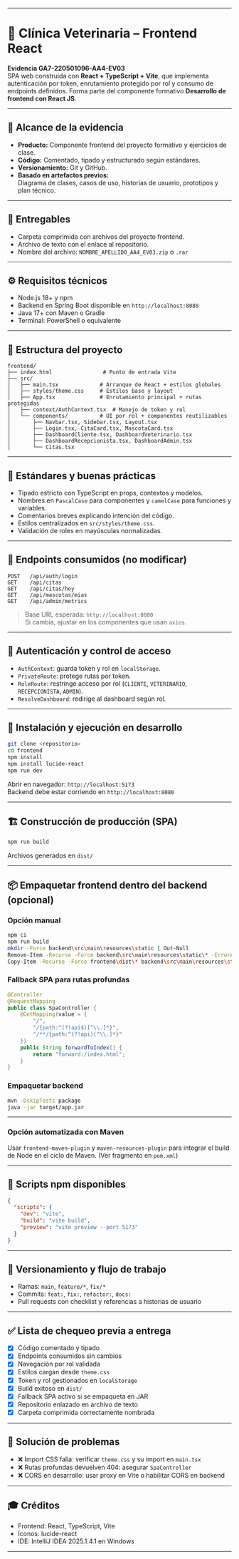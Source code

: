 
---

# 🐾 Clínica Veterinaria – Frontend React
**Evidencia GA7-220501096-AA4-EV03**  
SPA web construida con **React + TypeScript + Vite**, que implementa autenticación por token, enrutamiento protegido por rol y consumo de endpoints definidos. Forma parte del componente formativo **Desarrollo de frontend con React JS**.

---

## 📌 Alcance de la evidencia

- **Producto:** Componente frontend del proyecto formativo y ejercicios de clase.
- **Código:** Comentado, tipado y estructurado según estándares.
- **Versionamiento:** Git y GitHub.
- **Basado en artefactos previos:**  
  Diagrama de clases, casos de uso, historias de usuario, prototipos y plan técnico.

---

## 📁 Entregables

- Carpeta comprimida con archivos del proyecto frontend.
- Archivo de texto con el enlace al repositorio.
- Nombre del archivo: `NOMBRE_APELLIDO_AA4_EV03.zip` o `.rar`

---

## ⚙️ Requisitos técnicos

- Node.js 18+ y npm
- Backend en Spring Boot disponible en `http://localhost:8080`
- Java 17+ con Maven o Gradle
- Terminal: PowerShell o equivalente

---

## 🧩 Estructura del proyecto

```
frontend/
├── index.html                # Punto de entrada Vite
├── src/
│   ├── main.tsx             # Arranque de React + estilos globales
│   ├── styles/theme.css     # Estilos base y layout
│   ├── App.tsx              # Enrutamiento principal + rutas protegidas
│   ├── context/AuthContext.tsx  # Manejo de token y rol
│   └── components/          # UI por rol + componentes reutilizables
│       ├── Navbar.tsx, Sidebar.tsx, Layout.tsx
│       ├── Login.tsx, CitaCard.tsx, MascotaCard.tsx
│       ├── DashboardCliente.tsx, DashboardVeterinario.tsx
│       ├── DashboardRecepcionista.tsx, DashboardAdmin.tsx
│       └── Citas.tsx
```

---

## 🧠 Estándares y buenas prácticas

- Tipado estricto con TypeScript en props, contextos y modelos.
- Nombres en `PascalCase` para componentes y `camelCase` para funciones y variables.
- Comentarios breves explicando intención del código.
- Estilos centralizados en `src/styles/theme.css`.
- Validación de roles en mayúsculas normalizadas.

---

## 🔗 Endpoints consumidos (no modificar)

```
POST   /api/auth/login
GET    /api/citas
GET    /api/citas/hoy
GET    /api/mascotas/mias
GET    /api/admin/metrics
```

> Base URL esperada: `http://localhost:8080`  
> Si cambia, ajustar en los componentes que usan `axios`.

---

## 🔐 Autenticación y control de acceso

- `AuthContext`: guarda token y rol en `localStorage`.
- `PrivateRoute`: protege rutas por token.
- `RoleRoute`: restringe acceso por rol (`CLIENTE`, `VETERINARIO`, `RECEPCIONISTA`, `ADMIN`).
- `ResolveDashboard`: redirige al dashboard según rol.

---

## 🚀 Instalación y ejecución en desarrollo

```bash
git clone <repositorio>
cd frontend
npm install
npm install lucide-react
npm run dev
```

Abrir en navegador: `http://localhost:5173`  
Backend debe estar corriendo en `http://localhost:8080`

---

## 🏗️ Construcción de producción (SPA)

```bash
npm run build
```

Archivos generados en `dist/`

---

## 📦 Empaquetar frontend dentro del backend (opcional)

### Opción manual

```bash
npm ci
npm run build
mkdir -Force backend\src\main\resources\static | Out-Null
Remove-Item -Recurse -Force backend\src\main\resources\static\* -ErrorAction SilentlyContinue
Copy-Item -Recurse -Force frontend\dist\* backend\src\main\resources\static\
```

### Fallback SPA para rutas profundas

```java
@Controller
@RequestMapping
public class SpaController {
    @GetMapping(value = {
        "/",
        "/{path:^(?!api$)[^\\.]*}",
        "/**/{path:^(?!api)[^\\.]*}"
    })
    public String forwardToIndex() {
        return "forward:/index.html";
    }
}
```

### Empaquetar backend

```bash
mvn -DskipTests package
java -jar target/app.jar
```

---

### Opción automatizada con Maven

Usar `frontend-maven-plugin` y `maven-resources-plugin` para integrar el build de Node en el ciclo de Maven. (Ver fragmento en `pom.xml`)

---

## 📜 Scripts npm disponibles

```json
{
  "scripts": {
    "dev": "vite",
    "build": "vite build",
    "preview": "vite preview --port 5173"
  }
}
```

---

## 🔄 Versionamiento y flujo de trabajo

- Ramas: `main`, `feature/*`, `fix/*`
- Commits: `feat:`, `fix:`, `refactor:`, `docs:`
- Pull requests con checklist y referencias a historias de usuario

---

## ✅ Lista de chequeo previa a entrega

- [x] Código comentado y tipado
- [x] Endpoints consumidos sin cambios
- [x] Navegación por rol validada
- [x] Estilos cargan desde `theme.css`
- [x] Token y rol gestionados en `localStorage`
- [x] Build exitoso en `dist/`
- [x] Fallback SPA activo si se empaqueta en JAR
- [x] Repositorio enlazado en archivo de texto
- [x] Carpeta comprimida correctamente nombrada

---

## 🧯 Solución de problemas

- ❌ Import CSS falla: verificar `theme.css` y su import en `main.tsx`
- ❌ Rutas profundas devuelven 404: asegurar `SpaController`
- ❌ CORS en desarrollo: usar proxy en Vite o habilitar CORS en backend

---

## 🎓 Créditos

- Frontend: React, TypeScript, Vite
- Íconos: lucide-react
- IDE: IntelliJ IDEA 2025.1.4.1 en Windows

---

